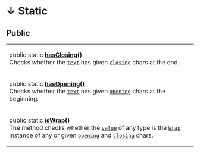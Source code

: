 # ↓ Static

## Public

|                                                                                                                                                                                                                                                                                                                                                                                                                            |
| -------------------------------------------------------------------------------------------------------------------------------------------------------------------------------------------------------------------------------------------------------------------------------------------------------------------------------------------------------------------------------------------------------------------------- |
| <p>public static <a href="static-hasclosing.md"><strong>hasClosing()</strong></a><strong></strong><br><strong></strong>Checks whether the <a href="static-hasclosing.md#text-string"><code>text</code></a> has given <a href="static-hasclosing.md#closing-string"><code>closing</code></a> chars at the end.</p>                                                                                                          |
| <p>public static <a href="static-hasopening.md"><strong>hasOpening()</strong></a><br>Checks whether the <a href="static-hasopening.md#text-string"><code>text</code></a> has given <a href="static-hasopening.md#opening-string"><code>opening</code></a> chars at the beginning.</p>                                                                                                                                      |
| <p>public static <a href="static-iswrap.md"><strong>isWrap()</strong></a><br>The method checks whether the <a href="static-iswrap.md#value-any"><code>value</code></a> of any type is the <a href="broken-reference"><code>Wrap</code></a> instance of any or given <a href="static-iswrap.md#opening-opening"><code>opening</code></a> and <a href="static-iswrap.md#closing-closing"><code>closing</code></a> chars.</p> |
